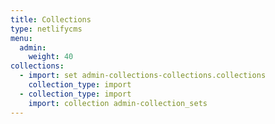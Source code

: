 ```yaml
---
title: Collections
type: netlifycms
menu:
  admin:
    weight: 40
collections:
  - import: set admin-collections-collections.collections
    collection_type: import
  - collection_type: import
    import: collection admin-collection_sets
---
```

